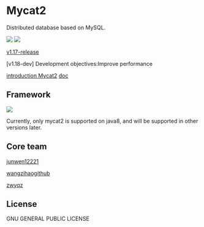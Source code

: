 # Mycat2

Distributed database based on MySQL.

![](https://github.com/MyCATApache/Mycat2/workflows/Java%20CI%20-%20Mycat2%20Main/badge.svg)
![](https://github.com/MyCATApache/Mycat2/workflows/Java%20CI%20-%20Mycat2%20Dev/badge.svg)

[v1.17-release](https://github.com/MyCATApache/Mycat2/releases/tag/v1.17-2021-4-13)

[v1.18-dev]
Development objectives:Improve performance

[introduction Mycat2](https://www.yuque.com/books/share/6606b3b6-3365-4187-94c4-e51116894695/fb2285b811138a442eb850f0127d7ea3)
[doc](https://www.yuque.com/books/share/6606b3b6-3365-4187-94c4-e51116894695)



## Framework

![](https://cdn.nlark.com/yuque/0/2021/png/658548/1615792485342-b0f62690-e0cf-4f4a-89b6-18e5e1487227.png)

Currently, only mycat2 is supported on java8, and will be supported in other versions later.

## Core team

[junwen12221](https://github.com/junwen12221)

[wangzihaogithub](https://github.com/wangzihaogithub)

[zwyqz](https://github.com/zwyqz)



## License

GNU GENERAL PUBLIC LICENSE
